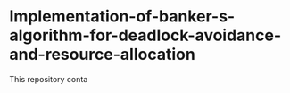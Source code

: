 # Implementation-of-banker-s-algorithm-for-deadlock-avoidance-and-resource-allocation

This repository conta
